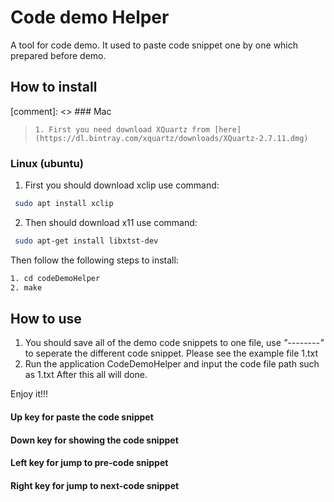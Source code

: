 # Code demo Helper
A tool for code demo. It used to paste code snippet one by one which prepared before demo.
## How to install
[comment]: <>  ### Mac
>     1. First you need download XQuartz from [here](https://dl.bintray.com/xquartz/downloads/XQuartz-2.7.11.dmg)
### Linux (ubuntu)
1. First you should download xclip use command: 
```sh
 sudo apt install xclip
```
2. Then should download x11 use command:
```sh
 sudo apt-get install libxtst-dev
```

Then follow the following steps to install:
```sh
1. cd codeDemoHelper
2. make
```

## How to use
1. You should save all of the demo code snippets to one file, use *"--------"* to seperate the different code snippet.
Please see the example file 1.txt
2. Run the application CodeDemoHelper and input the code file path such as 1.txt
After this all will done. 

Enjoy it!!!

#### Up key for paste the code snippet
#### Down key for showing the code snippet
#### Left key for jump to pre-code snippet
#### Right key for jump to next-code snippet
